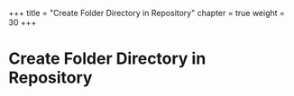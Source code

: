 +++
title = "Create Folder Directory in Repository"
chapter = true
weight = 30
+++

# Create Folder Directory in Repository

[//]: # (add content here)
